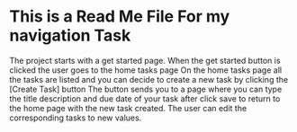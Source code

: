 # This is a Read Me File For my navigation Task
The project starts with a get started page.
When the get started button is clicked the user goes to the home tasks page
On the home tasks page all the tasks are listed and you can decide to create a new task by 
clicking the [Create Task] button 
The button sends you to a page where you can type the title description and due date of your task
after click save to return to the home page with the new task created.
The user can edit the corresponding tasks to new values.

